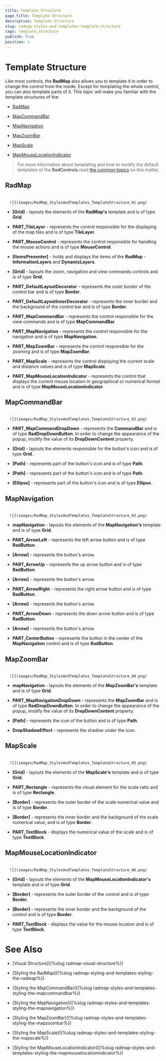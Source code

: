 ```yaml
---
title: Template Structure
page_title: Template Structure
description: Template Structure
slug: radmap-styles-and-templates-template-structure
tags: template,structure
publish: True
position: 1
---
```


# Template Structure



Like most controls, the __RadMap__ also allows you to template it in order to change the control from the inside. Except for templating the whole control, you can also template parts of it. This topic will make you familiar with the template structures of the:

* [RadMap](#RadMap)

* [MapCommandBar](#MapCommandBar)

* [MapNavigation](#MapNavigation)

* [MapZoomBar](#MapZoomBar)

* [MapScale](#MapScale)

* [MapMouseLocationIndicator](#MapMouseLocationIndicator)

>For more information about templating and how to modify the default templates of the __RadControls__ read [the common topics](http://www.telerik.com/help/silverlight/common-styling-appearance-edit-control-templates-blend.html) on this matter.

## RadMap




         
      ![](images/RadMap_StylesAndTemplates_TemplateStructure_01.png)

* __[Grid]__ - layouts the elements of the __RadMap's__ template and is of type __Grid__.

* __PART_TileLayer__ - represents the control responsible for the displaying of the map tiles and is of type __TileLayer__.

* __PART_MouseControl__ - represents the control responsible for handling the mouse actions and is of type __MouseControl__.

* __[ItemsPresenter]__ - holds and displays the items of the __RadMap__ - __InformationLayers__ and __DynamicLayers__.

* __[Grid]__ - layouts the zoom, navigation and view commands controls and is of type __Grid__.

* __PART_DefaultLayoutDecorator__ - represents the outer border of the control bar and is of type __Border__.

* __PART_DefaultLayoutInnerDecorator__ - represents the inner border and the background of the control bar and is of type __Border__.

* __PART_MapCommandBar__ - represents the control responsible for the view commands and is of type __MapCommandBar__.

* __PART_MapNavigation__ - represents the control responsible for the navigation and is of type __MapNavigation__.

* __PART_MapZoomBar__ - represents the control responsible for the zooming and is of type __MapZoomBar__.

* __PART_MapScale__ - represents the control displaying the current scale and distance values and is of type __MapScale__.

* __PART_MapMouseLocationIndicator__ - represents the control that displays the current mouse location in geographical or numerical format and is of type __MapMouseLocationIndicator__.

## MapCommandBar




         
      ![](images/RadMap_StylesAndTemplates_TemplateStructure_02.png)

* __PART_MapCommandDropDown__ - represents the __CommandBar__ and is of type __RadDropDownButton__. In order to change the appearance of the popup, modify the value of its __DropDownContent__ property.

* __[Grid]__ - layouts the elements responsible for the button's icon and is of type __Grid__.

* __[Path]__ - represents part of the button's icon and is of type __Path__.

* __[Path]__ - represents part of the button's icon and is of type __Path__.

* __[Ellipse]__ - represents part of the button's icon and is of type __Ellipse__.

## MapNavigation




         
      ![](images/RadMap_StylesAndTemplates_TemplateStructure_03.png)

* __mapNavigation__ - layouts the elements of the __MapNavigation's__ template and is of type __Grid__.

* __PART_ArrowLeft__ - represents the left arrow button and is of type __RadButton__.

* __[Arrow]__ - represents the button's arrow.

* __PART_ArrowUp__ - represents the up arrow button and is of type __RadButton__.

* __[Arrow]__ - represents the button's arrow.

* __PART_ArrowRight__ - represents the right arrow button and is of type __RadButton__.

* __[Arrow]__ - represents the button's arrow.

* __PART_ArrowDown__ - represents the down arrow button and is of type __RadButton__.

* __[Arrow]__ - represents the button's arrow.

* __PART_CenterButton__ - represents the button in the center of the __MapNavigaiton__ control and is of type __RadButton__.

## MapZoomBar




         
      ![](images/RadMap_StylesAndTemplates_TemplateStructure_04.png)

* __mapNavigation__ - layouts the elements of the __MapZoomBar's__ template and is of type __Grid__.

* __PART_MapNavigationDropDown__ - represents the __MapZoomBar__ and is of type __RadDropDownButton__. In order to change the appearance of the popup, modify the value of its __DropDownContent__ property.

* __[Path]__ - represents the icon of the button and is of type __Path__.

* __DropShadowEffect__ - represents the shadow under the icon.

## MapScale




         
      ![](images/RadMap_StylesAndTemplates_TemplateStructure_05.png)

* __[Grid]__ - layouts the elements of the __MapScale's__ template and is of type __Grid__.

* __PART_Rectangle__ - represents the visual element for the scale ratio and is of type __Rectangle__.

* __[Border]__ - represents the outer border of the scale numerical value and is of type __Border__.

* __[Border]__ - represents the inner border and the background of the scale numerical value, and is of type __Border__.

* __PART_TextBlock__ - displays the numerical value of the scale and is of type __TextBlock__.

## MapMouseLocationIndicator




         
      ![](images/RadMap_StylesAndTemplates_TemplateStructure_06.png)

* __[Grid]__ - layouts the elements of the __MapMouseLocationIndicator's__ template and is of type __Grid__.

* __[Border]__ - represents the outer border of the control and is of type __Border__.

* __[Border]__ - represents the inner border and the background of the control and is of type __Border__.

* __PART_TextBlock__ - displays the value for the mouse location and is of type __TextBlock__.

# See Also

 * [Visual Structure]({%slug radmap-visual-structure%})

 * [Styling the RadMap]({%slug radmap-styling-and-templates-styling-the-radmap%})

 * [Styling the MapCommandBar]({%slug radmap-styles-and-templates-styling-the-mapcommandbar%})

 * [Styling the MapNavigation]({%slug radmap-styles-and-templates-styling-the-mapnavigation%})

 * [Styling the MapZoomBar]({%slug radmap-styles-and-templates-styling-the-mapzoombar%})

 * [Styling the MapScale]({%slug radmap-styles-and-templates-styling-the-mapscale%})

 * [Styling the MapMouseLocationIndicator]({%slug radmap-styles-and-templates-styling-the-mapmouselocationindicator%})
